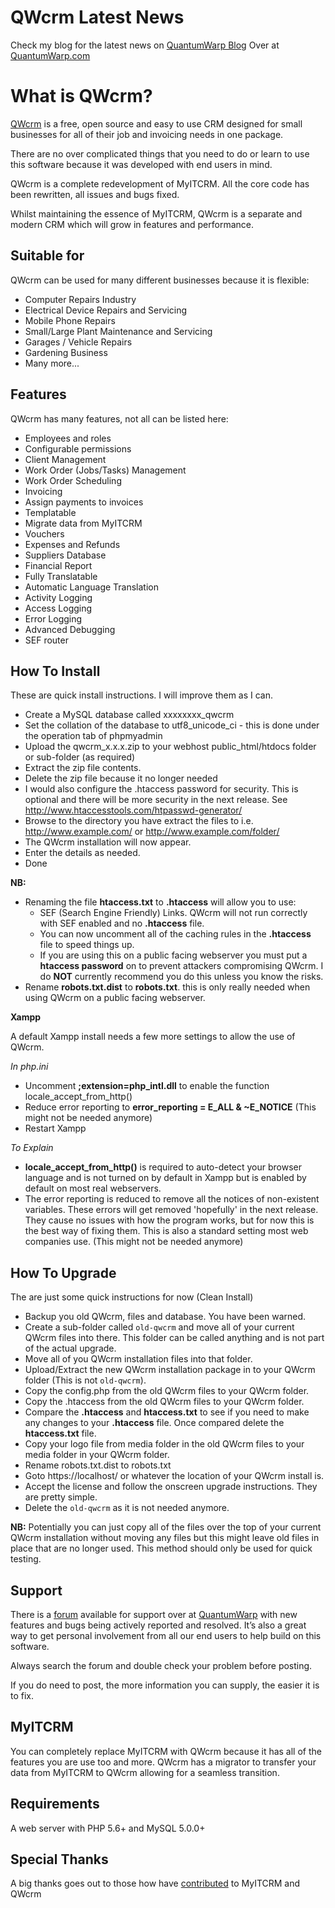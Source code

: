 # QWcrm Latest News

Check my blog for the latest news on [QuantumWarp Blog](https://quantumwarp.com/blog)
Over at [QuantumWarp.com](https://quantumwarp.com/)

# What is QWcrm?

[QWcrm](http://quantumwarp.com) is a free, open source and easy to use CRM designed for 
small businesses for all of their job and invoicing needs in one package.

There are no over complicated things that you need to do or learn
to use this software because it was developed with end users in mind.

QWcrm is a complete redevelopment of MyITCRM. All the core code has been rewritten,
all issues and bugs fixed.

Whilst maintaining the essence of MyITCRM, QWcrm is a separate and modern CRM which will grow in features and performance.

## Suitable for

QWcrm can be used for many different businesses because it is flexible:

* Computer Repairs Industry
* Electrical Device Repairs and Servicing
* Mobile Phone Repairs
* Small/Large Plant Maintenance and Servicing
* Garages / Vehicle Repairs
* Gardening Business
* Many more...

## Features

QWcrm has many features, not all can be listed here:

* Employees and roles
* Configurable permissions
* Client Management
* Work Order (Jobs/Tasks) Management 
* Work Order Scheduling
* Invoicing
* Assign payments to invoices
* Templatable
* Migrate data from MyITCRM
* Vouchers
* Expenses and Refunds
* Suppliers Database
* Financial Report
* Fully Translatable
* Automatic Language Translation
* Activity Logging
* Access Logging
* Error Logging
* Advanced Debugging
* SEF router

## How To Install

These are quick install instructions. I will improve them as I can.

- Create a MySQL database called xxxxxxxx_qwcrm
- Set the collation of the database to utf8_unicode_ci  - this is done under the operation tab of phpmyadmin
- Upload the qwcrm_x.x.x.zip to your webhost public_html/htdocs folder or sub-folder (as required)
- Extract the zip file contents.
- Delete the zip file because it no longer needed
- I would also configure the .htaccess password for security. This is optional and there will be more security in the next release. See http://www.htaccesstools.com/htpasswd-generator/
- Browse to the directory you have extract the files to i.e. http://www.example.com/ or http://www.example.com/folder/
- The QWcrm installation will now appear.
- Enter the details as needed.
- Done

**NB:**

- Renaming the file **htaccess.txt** to **.htaccess** will allow you to use:
  - SEF (Search Engine Friendly) Links. QWcrm will not run correctly with SEF enabled and no **.htaccess** file.
  - You can now uncomment all of the caching rules in the **.htaccess** file to speed things up.
  - If you are using this on a public facing webserver you must put a **htaccess password** on to prevent attackers compromising QWcrm. I do **NOT** currently recommend you do this unless you know the risks.
- Rename **robots.txt.dist** to **robots.txt**. this is only really needed when using QWcrm on a public facing webserver.

**Xampp**

A default Xampp install needs a few more settings to allow the use of QWcrm.

*In php.ini*
- Uncomment **;extension=php_intl.dll** to enable the function locale_accept_from_http()
- Reduce error reporting to **error_reporting = E_ALL & ~E_NOTICE** (This might not be needed anymore)
- Restart Xampp

*To Explain*
- **locale_accept_from_http()** is required to auto-detect your browser language and is not turned on by default in Xampp but is enabled by default on most real webservers.
- The error reporting is reduced to remove all the notices of non-existent variables. These errors will get removed 'hopefully' in the next release. They cause no issues with how the program works, but for now this is the best way of fixing them. This is also a standard setting most web companies use. (This might not be needed anymore)

## How To Upgrade

The are just some quick instructions for now (Clean Install)

- Backup you old QWcrm, files and database. You have been warned.
- Create a sub-folder called `old-qwcrm` and move all of your current QWcrm files into there. This folder can be called anything and is not part of the actual upgrade.
- Move all of you QWcrm installation files into that folder.
- Upload/Extract the new QWcrm installation package in to your QWcrm folder (This is not `old-qwcrm`).
- Copy the config.php from the old QWcrm files to your QWcrm folder.
- Copy the .htaccess from the old QWcrm files to your QWcrm folder.
- Compare the **.htaccess** and **htaccess.txt** to see if you need to make any changes to your **.htaccess** file. Once compared delete the **htaccess.txt** file.
- Copy your logo file from media folder in the old QWcrm files to your media folder in your QWcrm folder.
- Rename robots.txt.dist to robots.txt
- Goto https://localhost/ or whatever the location of your QWcrm install is.
- Accept the license and follow the onscreen upgrade instructions. They are pretty simple.
- Delete the `old-qwcrm` as it is not needed anymore.

**NB:** Potentially you can just copy all of the files over the top of your current QWcrm installation without moving any files but this might leave old files in place that are no longer used. This method should only be used for quick testing.

## Support

There is a [forum](https://quantumwarp.com/forum/) available for support over at [QuantumWarp](https://quantumwarp.com/forum/)
with new features and bugs being actively reported and resolved. It’s also a great way to get personal involvement from all
our end users to help build on this software. 

Always search the forum and double check your problem before posting.

If you do need to post, the more information you can supply, the easier it is to fix.

## MyITCRM

You can completely replace MyITCRM with QWcrm because it has all of the features you are use too and more.
QWcrm has a migrator to transfer your data from MyITCRM to QWcrm allowing for a seamless transition.

## Requirements

A web server with PHP 5.6+ and MySQL 5.0.0+

## Special Thanks

A big thanks goes out to those how have
[contributed](https://github.com/shoulders/qwcrm/contributors) to MyITCRM and QWcrm